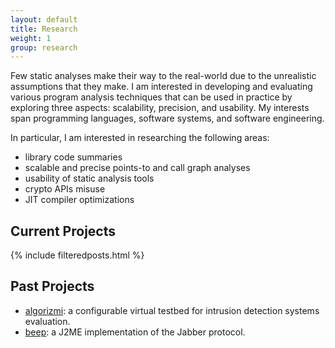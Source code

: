```yaml
---
layout: default
title: Research
weight: 1
group: research
---
```


Few static analyses make their way to the real-world due to the unrealistic assumptions that they make. I am interested in developing and evaluating various program analysis techniques that can be used in practice by exploring three aspects: scalability, precision, and usability. My interests span programming languages, software systems, and software engineering.






In particular, I am interested in researching the following areas:

* library code summaries
* scalable and precise points-to and call graph analyses
* usability of static analysis tools
* crypto APIs misuse
* JIT compiler optimizations


## Current Projects ##
{% include filteredposts.html %}

## Past Projects ##

* <a href="http://sourceforge.net/projects/algorizmi/" target="_blank">algorizmi</a>: a configurable virtual testbed for intrusion detection systems evaluation.
* <a href="http://sourceforge.net/projects/beep/" target="_blank">beep</a>: a J2ME implementation of the Jabber protocol.
